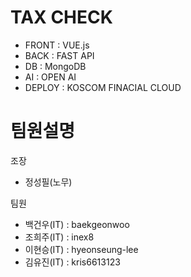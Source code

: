 # TAX CHECK

- FRONT : VUE.js
- BACK : FAST API
- DB : MongoDB
- AI : OPEN AI
- DEPLOY : KOSCOM FINACIAL CLOUD

# 팀원설명
조장
 - 정성필(노무)

팀원
 - 백건우(IT) : baekgeonwoo
 - 조희주(IT) : inex8
 - 이현승(IT) : hyeonseung-lee
 - 김유진(IT) : kris6613123
